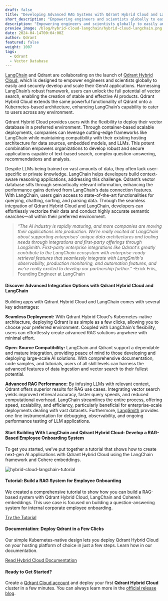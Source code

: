 ```yaml
---
draft: false
title: "Developing Advanced RAG Systems with Qdrant Hybrid Cloud and LangChain "
short_description: "Empowering engineers and scientists globally to easily and securely develop and scale their GenAI applications." 
description: "Empowering engineers and scientists globally to easily and securely develop and scale their GenAI applications."
preview_image: /blog/hybrid-cloud-langchain/hybrid-cloud-langchain.png
date: 2024-04-14T00:04:00Z
author: Qdrant
featured: false
weight: 1007
tags:
  - Qdrant
  - Vector Database
---
```


[LangChain](https://www.langchain.com/) and Qdrant are collaborating on the launch of [Qdrant Hybrid Cloud](https://hybrid-cloud.qdrant.tech/), which is designed to empower engineers and scientists globally to easily and securely develop and scale their GenAI applications. Harnessing LangChain’s robust framework, users can unlock the full potential of vector search, enabling the creation of stable and effective AI products. Qdrant Hybrid Cloud extends the same powerful functionality of Qdrant onto a Kubernetes-based architecture, enhancing LangChain’s capability to cater to users across any environment.

Qdrant Hybrid Cloud provides users with the flexibility to deploy their vector database in a preferred environment. Through container-based scalable deployments, companies can leverage cutting-edge frameworks like LangChain while maintaining compatibility with their existing hosting architecture for data sources, embedded models, and LLMs. This potent combination empowers organizations to develop robust and secure applications capable of text-based search, complex question-answering, recommendations and analysis.

Despite LLMs being trained on vast amounts of data, they often lack user-specific or private knowledge. LangChain helps developers build context-aware reasoning applications, addressing this challenge. Qdrant’s vector database sifts through semantically relevant information, enhancing the performance gains derived from LangChain’s data connection features. With LangChain, users gain access to state-of-the-art functionalities for querying, chatting, sorting, and parsing data. Through the seamless integration of Qdrant Hybrid Cloud and LangChain, developers can effortlessly vectorize their data and conduct highly accurate semantic searches—all within their preferred environment.

> *“The AI industry is rapidly maturing, and more companies are moving their applications into production. We're really excited at LangChain about supporting enterprises' unique data architectures and tooling needs through integrations and first-party offerings through LangSmith. First-party enterprise integrations like Qdrant's greatly contribute to the LangChain ecosystem with enterprise-ready retrieval features that seamlessly integrate with LangSmith's observability, production monitoring, and automation features, and we're really excited to develop our partnership further.”* -Erick Friis, Founding Engineer at LangChain

#### Discover Advanced Integration Options with Qdrant Hybrid Cloud and LangChain

Building apps with Qdrant Hybrid Cloud and LangChain comes with several key advantages:

**Seamless Deployment:** With Qdrant Hybrid Cloud's Kubernetes-native architecture, deploying Qdrant is as simple as a few clicks, allowing you to choose your preferred environment. Coupled with LangChain's flexibility, users can effortlessly create advanced RAG solutions anywhere with minimal effort.

**Open-Source Compatibility:** LangChain and Qdrant support a dependable and mature integration, providing peace of mind to those developing and deploying large-scale AI solutions. With comprehensive documentation, code samples, and tutorials, users of all skill levels can harness the advanced features of data ingestion and vector search to their fullest potential.

**Advanced RAG Performance:** By infusing LLMs with relevant context, Qdrant offers superior results for RAG use cases. Integrating vector search yields improved retrieval accuracy, faster query speeds, and reduced computational overhead. LangChain streamlines the entire process, offering speed, scalability, and efficiency, particularly beneficial for enterprise-scale deployments dealing with vast datasets. Furthermore, [LangSmith](https://www.langchain.com/langsmith) provides one-line instrumentation for debugging, observability, and ongoing performance testing of LLM applications.

#### Start Building With LangChain and Qdrant Hybrid Cloud: Develop a RAG-Based Employee Onboarding System

To get you started, we’ve put together a tutorial that shows how to create next-gen AI applications with Qdrant Hybrid Cloud using the LangChain framework and Cohere embeddings. 

![hybrid-cloud-langchain-tutorial](/blog/hybrid-cloud-langchain/hybrid-cloud-langchain-tutorial.png)

#### Tutorial: Build a RAG System for Employee Onboarding

We created a comprehensive tutorial to show how you can build a RAG-based system with Qdrant Hybrid Cloud, LangChain and Cohere’s embeddings. This use case is focused on building a question-answering system for internal corporate employee onboarding. 

[Try the Tutorial](/documentation/tutorials/natural-language-search-oracle-cloud-infrastructure-cohere-langchain/)

#### Documentation: Deploy Qdrant in a Few Clicks

Our simple Kubernetes-native design lets you deploy Qdrant Hybrid Cloud on your hosting platform of choice in just a few steps. Learn how in our documentation.

[Read Hybrid Cloud Documentation](/documentation/hybrid-cloud/)

#### Ready to Get Started?

Create a [Qdrant Cloud account](https://cloud.qdrant.io/login) and deploy your first **Qdrant Hybrid Cloud** cluster in a few minutes. You can always learn more in the [official release blog](/blog/hybrid-cloud/). 